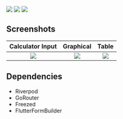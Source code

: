 
<p >
  <a href="https://github.com/nplettenberg/etf_calculator/commits/master"><img src="https://img.shields.io/github/commit-activity/m/nplettenberg/etf_calculator?color=FD0A04&style=for-the-badge"/></a>
  <a href="https://github.com/nplettenberg/etf_calculator/commits/master"><img src="https://img.shields.io/github/repo-size/nplettenberg/etf_calculator?style=for-the-badge"/></a>
    <img src="https://img.shields.io/github/languages/top/nplettenberg/etf_calculator?style=for-the-badge"/>

   
</p>

## Screenshots
| **Calculator Input** | **Graphical** | **Table** |
| :---: | :---: | :---: |
| <kbd><img src="https://user-images.githubusercontent.com/30232511/161340446-e9e58ec0-1671-4d0f-aa05-dc8259f11df4.png"/></kbd> | <kbd><img src="https://user-images.githubusercontent.com/30232511/161340436-0446e218-091d-4d0f-856d-0425e18d135e.png"/></kbd> | <kbd><img src="https://user-images.githubusercontent.com/30232511/161340432-dd06ea37-42b9-48ef-9a2f-f2eb6fb293df.png"/></kbd> |


## Dependencies
 * Riverpod
 * GoRouter
 * Freezed
 * FlutterFormBuilder 
